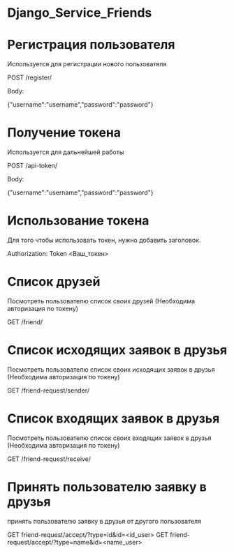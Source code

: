 # Django_Service_Friends
# Регистрация пользователя
Используется для регистрации нового пользователя

POST /register/

Body: 

{"username":"username","password":"password"}

# Получение токена
Используется для дальнейшей работы 

POST /api-token/

Body: 

{"username":"username","password":"password"}

# Использование токена
Для того чтобы использовать токен, нужно добавить заголовок.

Authorization: Token <Ваш_токен>

# Список друзей
Посмотреть пользователю список своих друзей (Необходима авторизация по токену)

GET /friend/

# Cписок исходящих заявок в друзья
Посмотреть пользователю список своих исходящих заявок в друзья (Необходима авторизация по токену)

GET /friend-request/sender/

# Cписок входящих заявок в друзья
Посмотреть пользователю список своих входящих заявок в друзья (Необходима авторизация по токену)

GET /friend-request/receive/

# Принять пользователю заявку в друзья
принять пользователю заявку в друзья от другого пользователя

GET friend-request/accept/?type=id&id=<id_user>
GET friend-request/accept/?type=name&id=<name_user>











